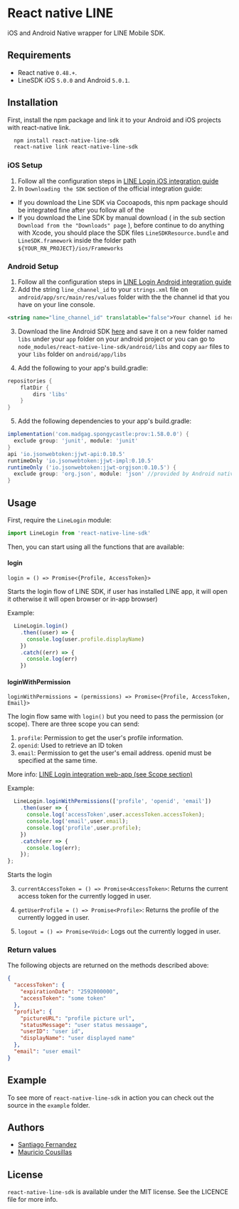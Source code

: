 # React native LINE
iOS and Android Native wrapper for LINE Mobile SDK.

## Requirements
- React native `0.48.+`.
- LineSDK iOS `5.0.0` and Android `5.0.1`.

## Installation
First, install the npm package and link it to your Android and iOS projects with react-native link.
```bash
  npm install react-native-line-sdk
  react-native link react-native-line-sdk
```
### iOS Setup
1. Follow all the configuration steps in [LINE Login iOS integration guide](https://developers.line.biz/en/docs/ios-sdk/objective-c/setting-up-project/)
2. In `Downloading the SDK` section of the official integration guide:
- If you download the Line SDK via Cocoapods, this npm package should be integrated fine after you follow all of the 
- If you download the Line SDK by manual download ( in the sub section `Download from the "Downloads" page` ), before continue to do anything with Xcode, you should place the SDK files `LineSDKResource.bundle` and `LineSDK.framework` inside the folder path `${YOUR_RN_PROJECT}/ios/Frameworks`

### Android Setup
1. Follow all the configuration steps in [LINE Login Android integration guide](https://developers.line.biz/en/docs/android-sdk/integrate-line-login/)
2. Add the string `line_channel_id` to your `strings.xml` file on `android/app/src/main/res/values` folder with the the channel id that you have on your line console.
```xml
<string name="line_channel_id" translatable="false">Your channel id here</string>
```
3. Download the line Android SDK [here](https://developers.line.me/en/docs/line-login/downloads/) and 
save it on a new folder named `libs` under your `app` folder on your android project 
or you can go to `node_modules/react-native-line-sdk/android/libs` and copy `aar` files to your `libs` folder on `android/app/libs`

4. Add the following to your app's build.gradle:
```gradle
repositories {
    flatDir {
        dirs 'libs'
    }
}
```
5. Add the following dependencies to your app's build.gradle:
```gradle
implementation('com.madgag.spongycastle:prov:1.58.0.0') {
  exclude group: 'junit', module: 'junit'
}
api 'io.jsonwebtoken:jjwt-api:0.10.5'
runtimeOnly 'io.jsonwebtoken:jjwt-impl:0.10.5'
runtimeOnly ('io.jsonwebtoken:jjwt-orgjson:0.10.5') {
  exclude group: 'org.json', module: 'json' //provided by Android natively
}
```

## Usage
First, require the `LineLogin` module:
```javascript
import LineLogin from 'react-native-line-sdk'
```
Then, you can start using all the functions that are available:

#### login

`login = () => Promise<{Profile, AccessToken}>`

Starts the login flow of LINE SDK, if user has installed LINE app, it will open it otherwise it will open browser or in-app browser)

Example:
```javascript
  LineLogin.login()
    .then((user) => {
      console.log(user.profile.displayName)
    })
    .catch((err) => {
      console.log(err)
    })
```

#### loginWithPermission

`loginWithPermissions = (permissions) => Promise<{Profile, AccessToken, Email}>`

The login flow same with `login()` but you need to pass the permission (or scope). There are three scope you can send:
1. `profile`: Permission to get the user's profile information.
2. `openid`: Used to retrieve an ID token
3. `email`: Permission to get the user's email address. openid must be specified at the same time.

More info: [LINE Login integration web-app (see Scope section)](https://developers.line.biz/en/docs/line-login/web/integrate-line-login/#spy-making-an-authorization-request)

Example:
```javascript
  LineLogin.loginWithPermissions(['profile', 'openid', 'email'])
    .then(user => {
      console.log('accessToken',user.accessToken.accessToken);
      console.log('email',user.email);
      console.log('profile',user.profile);
    })
    .catch(err => {
      console.log(err);
    });
};
```

Starts the login 

3. `currentAccessToken = () => Promise<AccessToken>`: Returns the current access token for the currently logged in user.

4. `getUserProfile = () => Promise<Profile>`: Returns the profile of the currently logged in user.

5. `logout = () => Promise<Void>`: Logs out the currently logged in user.

### Return values
The following objects are returned on the methods described above:
```json
{
  "accessToken": {
    "expirationDate": "2592000000",
    "accessToken": "some token"
  },
  "profile": {
    "pictureURL": "profile picture url",
    "statusMessage": "user status messaage",
    "userID": "user id",
    "displayName": "user displayed name"
  },
  "email": "user email"
}
```

## Example
To see more of `react-native-line-sdk` in action you can check out the source in the `example` folder.

## Authors
- [Santiago Fernandez](https://github.com/santiagofm)
- [Mauricio Cousillas](https://github.com/mcousillas6)

## License
`react-native-line-sdk` is available under the MIT license. See the LICENCE file for more info.
